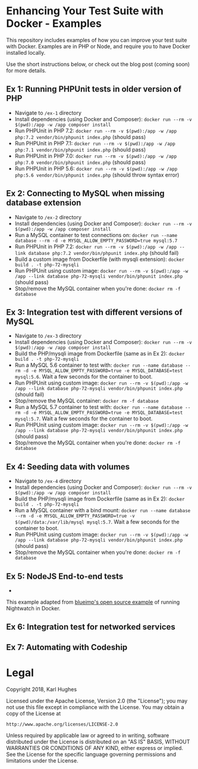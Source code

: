 # Enhancing Your Test Suite with Docker - Examples

This repository includes examples of how you can improve your test suite with Docker. Examples are in PHP or Node, and require you to have Docker installed locally.

Use the short instructions below, or check out the blog post (coming soon) for more details.

## Ex 1: Running PHPUnit tests in older version of PHP

- Navigate to `/ex-1` directory
- Install dependencies (using Docker and Composer): `docker run --rm -v $(pwd):/app -w /app composer install`
- Run PHPUnit in PHP 7.2: `docker run --rm -v $(pwd):/app -w /app php:7.2 vendor/bin/phpunit index.php` (should pass)
- Run PHPUnit in PHP 7.1: `docker run --rm -v $(pwd):/app -w /app php:7.1 vendor/bin/phpunit index.php` (should pass)
- Run PHPUnit in PHP 7.0: `docker run --rm -v $(pwd):/app -w /app php:7.0 vendor/bin/phpunit index.php` (should pass)
- Run PHPUnit in PHP 5.6: `docker run --rm -v $(pwd):/app -w /app php:5.6 vendor/bin/phpunit index.php` (should throw syntax error)

## Ex 2: Connecting to MySQL when missing database extension

- Navigate to `/ex-2` directory
- Install dependencies (using Docker and Composer): `docker run --rm -v $(pwd):/app -w /app composer install`
- Run a MySQL container to test connections on: `docker run --name database --rm -d -e MYSQL_ALLOW_EMPTY_PASSWORD=true mysql:5.7`
- Run PHPUnit in PHP 7.2: `docker run --rm -v $(pwd):/app -w /app --link database php:7.2 vendor/bin/phpunit index.php` (should fail)
- Build a custom image from Dockerfile (with mysqli extension): `docker build . -t php-72-mysqli`
- Run PHPUnit using custom image: `docker run --rm -v $(pwd):/app -w /app --link database php-72-mysqli vendor/bin/phpunit index.php` (should pass)
- Stop/remove the MySQL container when you're done: `docker rm -f database`

## Ex 3: Integration test with different versions of MySQL

- Navigate to `/ex-3` directory
- Install dependencies (using Docker and Composer): `docker run --rm -v $(pwd):/app -w /app composer install`
- Build the PHP/mysqli image from Dockerfile (same as in Ex 2): `docker build . -t php-72-mysqli`
- Run a MySQL 5.6 container to test with: `docker run --name database --rm -d -e MYSQL_ALLOW_EMPTY_PASSWORD=true -e MYSQL_DATABASE=test mysql:5.6`. Wait a few seconds for the container to boot.
- Run PHPUnit using custom image: `docker run --rm -v $(pwd):/app -w /app --link database php-72-mysqli vendor/bin/phpunit index.php` (should fail)
- Stop/remove the MySQL container: `docker rm -f database`
- Run a MySQL 5.7 container to test with: `docker run --name database --rm -d -e MYSQL_ALLOW_EMPTY_PASSWORD=true -e MYSQL_DATABASE=test mysql:5.7`. Wait a few seconds for the container to boot.
- Run PHPUnit using custom image: `docker run --rm -v $(pwd):/app -w /app --link database php-72-mysqli vendor/bin/phpunit index.php` (should pass)
- Stop/remove the MySQL container when you're done: `docker rm -f database`

## Ex 4: Seeding data with volumes

- Navigate to `/ex-4` directory
- Install dependencies (using Docker and Composer): `docker run --rm -v $(pwd):/app -w /app composer install`
- Build the PHP/mysqli image from Dockerfile (same as in Ex 2): `docker build . -t php-72-mysqli`
- Run a MySQL container with a bind mount: `docker run --name database --rm -d -e MYSQL_ALLOW_EMPTY_PASSWORD=true -v $(pwd)/data:/var/lib/mysql mysql:5.7`. Wait a few seconds for the container to boot.
- Run PHPUnit using custom image: `docker run --rm -v $(pwd):/app -w /app --link database php-72-mysqli vendor/bin/phpunit index.php` (should pass)
- Stop/remove the MySQL container when you're done: `docker rm -f database`

## Ex 5: NodeJS End-to-end tests

- 

This example adapted from [blueimp's open source example](https://github.com/blueimp/nightwatch) of running Nightwatch in Docker.

## Ex 6: Integration test for networked services

## Ex 7: Automating with Codeship


# Legal

Copyright 2018, Karl Hughes

Licensed under the Apache License, Version 2.0 (the "License");
you may not use this file except in compliance with the License.
You may obtain a copy of the License at

    http://www.apache.org/licenses/LICENSE-2.0

Unless required by applicable law or agreed to in writing, software
distributed under the License is distributed on an "AS IS" BASIS,
WITHOUT WARRANTIES OR CONDITIONS OF ANY KIND, either express or implied.
See the License for the specific language governing permissions and
limitations under the License.
